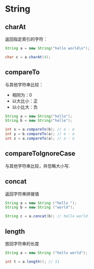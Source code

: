 # String

## charAt

返回指定索引的字符：

```java
String a = new String("hello world\n");

char c = a.charAt(4);
```

## compareTo

与其他字符串比较：

- 相同为：0
- 以大比小：正
- 以小比大：负

```java
String a = new String("hello");
String b = new String("helle");

int x = a.compareTo(b); // o - e
int y = b.compareTo(a); // e - o
int z = a.compareTo(a); // o - o
```

## compareToIgnoreCase

与其他字符串比较，并忽略大小写.

## concat

返回字符串拼接值

```java
String a = new String ("hello ");
String b = new String ("world");

String c = a.concat(b); // hello world
```

## length

放回字符串的长度

```java
String a = new String ("hello world");

int t = a.length(); // 11
```

